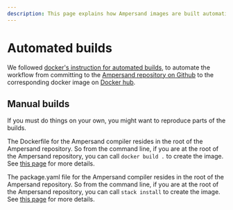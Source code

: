 ```yaml
---
description: This page explains how Ampersand images are built automatically
---
```


# Automated builds

We followed [docker's instruction for automated builds](https://docs.docker.com/docker-hub/builds/), to automate the workflow from committing to the [Ampersand repository on Github](https://github.com/AmpersandTarski/Ampersand) to the corresponding docker image on [Docker hub](https://hub.docker.com/r/ampersandtarski/ampersand).

## Manual builds

If you must do things on your own, you might want to reproduce parts of the builds.

The Dockerfile for the Ampersand compiler resides in the root of the Ampersand repository. So from the command line, if you are at the root of the Ampersand repository, you can call `docker build .` to create the image. See [this page](building-an-ampersand-compiler-as-docker-image.md) for more details.

The package.yaml file for the Ampersand compiler resides in the root of the Ampersand repository. So from the command line, if you are at the root of the Ampersand repository, you can call `stack install` to create the image. See [this page](haskell.md) for more details.

